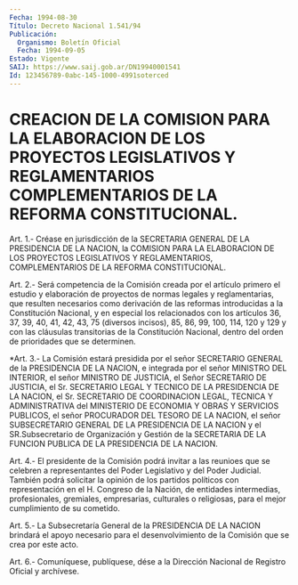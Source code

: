 ```yaml
---
Fecha: 1994-08-30
Título: Decreto Nacional 1.541/94
Publicación:
  Organismo: Boletín Oficial
  Fecha: 1994-09-05
Estado: Vigente
SAIJ: https://www.saij.gob.ar/DN19940001541
Id: 123456789-0abc-145-1000-4991soterced
---
```

# CREACION DE LA COMISION PARA LA ELABORACION DE LOS PROYECTOS LEGISLATIVOS Y REGLAMENTARIOS COMPLEMENTARIOS DE LA REFORMA CONSTITUCIONAL.

<a id="1"></a>
Art. 1.- Créase en jurisdicción de la SECRETARIA GENERAL DE LA PRESIDENCIA  DE  LA  NACION, la COMISION PARA LA ELABORACION DE LOS PROYECTOS LEGISLATIVOS  Y  REGLAMENTARIOS,  COMPLEMENTARIOS  DE  LA REFORMA CONSTITUCIONAL.

<a id="2"></a>
Art. 2.- Será competencia de la Comisión creada por el artículo primero  el  estudio y elaboración de proyectos de normas legales y reglamentarias,  que  resulten  necesarios  como  derivación de las reformas  introducidas  a la Constitución Nacional, y  en  especial los relacionados con los  artículos  36, 37, 39, 40, 41, 42, 43, 75 (diversos incisos), 85, 86, 99, 100, 114,  120  y  129  y  con  las cláusulas  transitorias  de  la  Constitución  Nacional, dentro del orden de prioridades que se determinen.

<a id="3"></a>
*Art. 3.- La Comisión estará presidida por el señor SECRETARIO GENERAL  de  la  PRESIDENCIA DE LA NACION, e integrada por el señor MINISTRO DEL INTERIOR,  el  señor  MINISTRO  DE  JUSTICIA, el Señor SECRETARIO  DE JUSTICIA, el Sr. SECRETARIO LEGAL Y  TECNICO  DE  LA PRESIDENCIA DE  LA NACION, el Sr. SECRETARIO DE COORDINACION LEGAL, TECNICA  Y ADMINISTRATIVA  del    MINISTERIO  DE ECONOMIA Y OBRAS Y SERVICIOS PUBLICOS, el señor PROCURADOR DEL TESORO  DE  LA  NACION, el señor SUBSECRETARIO GENERAL DE LA PRESIDENCIA DE LA NACION  y el SR.Subsecretario  de  Organización y Gestión de la SECRETARIA DE LA FUNCION PUBLICA DE LA PRESIDENCIA  DE LA NACION.

<a id="4"></a>
Art.  4.-  El  presidente  de  la Comisión podrá invitar a las reunioes que se celebren a representantes  del  Poder Legislativo y del  Poder  Judicial.  También  podrá solicitar la opinión  de  los partidos políticos con representación  en  el  H.  Congreso  de  la Nación,    de   entidades  intermedias,  profesionales,  gremiales, empresarias, culturales  o  religiosas,  para el mejor cumplimiento de su cometido.

<a id="5"></a>
Art.  5.-  La  Subsecretaría  General  de la PRESIDENCIA DE LA NACION brindará el apoyo necesario para el desenvolvimiento  de  la Comisión que se crea por este acto.

<a id="6"></a>
Art. 6.- Comuníquese, publíquese, dése a la Dirección Nacional de Registro Oficial y archívese.